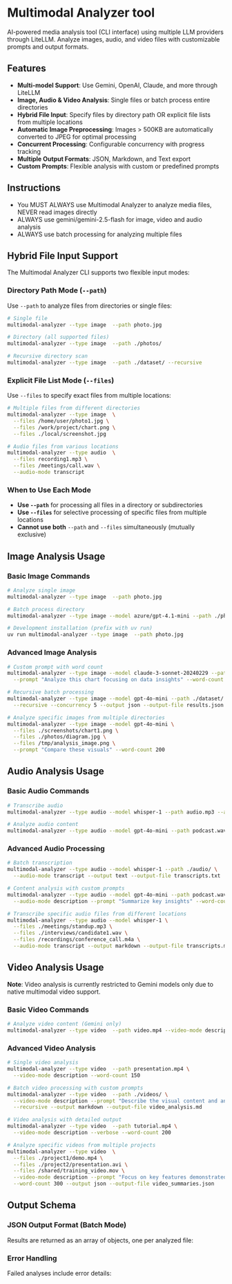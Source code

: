 # Multimodal Analyzer tool

AI-powered media analysis tool (CLI interface) using multiple LLM providers through LiteLLM. Analyze images, audio, and video files with customizable prompts and output formats.

## Features
- **Multi-model Support**: Use Gemini, OpenAI, Claude, and more through LiteLLM
- **Image, Audio & Video Analysis**: Single files or batch process entire directories
- **Hybrid File Input**: Specify files by directory path OR explicit file lists from multiple locations
- **Automatic Image Preprocessing**: Images > 500KB are automatically converted to JPEG for optimal processing
- **Concurrent Processing**: Configurable concurrency with progress tracking
- **Multiple Output Formats**: JSON, Markdown, and Text export
- **Custom Prompts**: Flexible analysis with custom or predefined prompts

## Instructions
- You MUST ALWAYS use Multimodal Analyzer to analyze media files, NEVER read images directly
-  ALWAYS use gemini/gemini-2.5-flash for image, video and audio analysis
- ALWAYS use batch processing for analyzing multiple files

## Hybrid File Input Support

The Multimodal Analyzer CLI supports two flexible input modes:

### Directory Path Mode (`--path`)
Use `--path` to analyze files from directories or single files:

```bash
# Single file
multimodal-analyzer --type image  --path photo.jpg

# Directory (all supported files)
multimodal-analyzer --type image  --path ./photos/

# Recursive directory scan
multimodal-analyzer --type image  --path ./dataset/ --recursive
```

### Explicit File List Mode (`--files`)
Use `--files` to specify exact files from multiple locations:

```bash
# Multiple files from different directories
multimodal-analyzer --type image  \
  --files /home/user/photo1.jpg \
  --files /work/project/chart.png \
  --files ./local/screenshot.jpg

# Audio files from various locations
multimodal-analyzer --type audio  \
  --files recording1.mp3 \
  --files /meetings/call.wav \
  --audio-mode transcript
```

### When to Use Each Mode

- **Use `--path`** for processing all files in a directory or subdirectories
- **Use `--files`** for selective processing of specific files from multiple locations
- **Cannot use both** `--path` and `--files` simultaneously (mutually exclusive)

## Image Analysis Usage

### Basic Image Commands

```bash
# Analyze single image
multimodal-analyzer --type image  --path photo.jpg

# Batch process directory
multimodal-analyzer --type image --model azure/gpt-4.1-mini --path ./photos/ --output markdown

# Development installation (prefix with uv run)
uv run multimodal-analyzer --type image  --path photo.jpg
```

### Advanced Image Analysis

```bash
# Custom prompt with word count
multimodal-analyzer --type image --model claude-3-sonnet-20240229 --path chart.jpg \
  --prompt "Analyze this chart focusing on data insights" --word-count 300

# Recursive batch processing
multimodal-analyzer --type image --model gpt-4o-mini --path ./dataset/ \
  --recursive --concurrency 5 --output json --output-file results.json

# Analyze specific images from multiple directories
multimodal-analyzer --type image --model gpt-4o-mini \
  --files ./screenshots/chart1.png \
  --files ./photos/diagram.jpg \
  --files /tmp/analysis_image.png \
  --prompt "Compare these visuals" --word-count 200
```

## Audio Analysis Usage

### Basic Audio Commands

```bash
# Transcribe audio
multimodal-analyzer --type audio --model whisper-1 --path audio.mp3 --audio-mode transcript

# Analyze audio content
multimodal-analyzer --type audio --model gpt-4o-mini --path podcast.wav --audio-mode description
```

### Advanced Audio Processing

```bash
# Batch transcription
multimodal-analyzer --type audio --model whisper-1 --path ./audio/ \
  --audio-mode transcript --output text --output-file transcripts.txt

# Content analysis with custom prompts
multimodal-analyzer --type audio --model gpt-4o-mini --path podcast.wav \
  --audio-mode description --prompt "Summarize key insights" --word-count 200

# Transcribe specific audio files from different locations
multimodal-analyzer --type audio --model whisper-1 \
  --files ./meetings/standup.mp3 \
  --files ./interviews/candidate1.wav \
  --files /recordings/conference_call.m4a \
  --audio-mode transcript --output markdown --output-file transcripts.md
```

## Video Analysis Usage

**Note**: Video analysis is currently restricted to Gemini models only due to native multimodal video support.

### Basic Video Commands

```bash
# Analyze video content (Gemini only)
multimodal-analyzer --type video  --path video.mp4 --video-mode description
```

### Advanced Video Analysis

```bash
# Single video analysis
multimodal-analyzer --type video  --path presentation.mp4 \
  --video-mode description --word-count 150

# Batch video processing with custom prompts
multimodal-analyzer --type video  --path ./videos/ \
  --video-mode description --prompt "Describe the visual content and any audio" \
  --recursive --output markdown --output-file video_analysis.md

# Video analysis with detailed output
multimodal-analyzer --type video  --path tutorial.mp4 \
  --video-mode description --verbose --word-count 200

# Analyze specific videos from multiple projects
multimodal-analyzer --type video  \
  --files ./project1/demo.mp4 \
  --files ./project2/presentation.avi \
  --files /shared/training_video.mov \
  --video-mode description --prompt "Focus on key features demonstrated" \
  --word-count 300 --output json --output-file video_summaries.json
```


## Output Schema

### JSON Output Format (Batch Mode)

Results are returned as an array of objects, one per analyzed file:

### Error Handling
Failed analyses include error details: